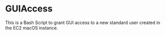 # GUIAccess
This is a Bash Script to grant GUI access to a new standard user created in the EC2 macOS instance. 
